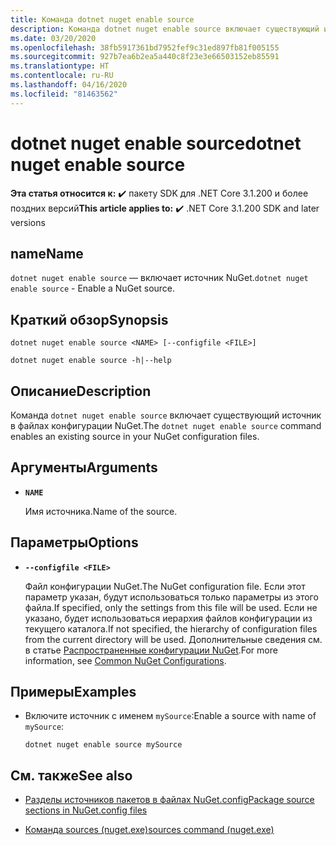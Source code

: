 ```yaml
---
title: Команда dotnet nuget enable source
description: Команда dotnet nuget enable source включает существующий источник в файлах конфигурации NuGet.
ms.date: 03/20/2020
ms.openlocfilehash: 38fb5917361bd7952fef9c31ed897fb81f005155
ms.sourcegitcommit: 927b7ea6b2ea5a440c8f23e3e66503152eb85591
ms.translationtype: HT
ms.contentlocale: ru-RU
ms.lasthandoff: 04/16/2020
ms.locfileid: "81463562"
---
```

# <a name="dotnet-nuget-enable-source"></a><span data-ttu-id="7b150-103">dotnet nuget enable source</span><span class="sxs-lookup"><span data-stu-id="7b150-103">dotnet nuget enable source</span></span>

<span data-ttu-id="7b150-104">**Эта статья относится к:** ✔️ пакету SDK для .NET Core 3.1.200 и более поздних версий</span><span class="sxs-lookup"><span data-stu-id="7b150-104">**This article applies to:** ✔️ .NET Core 3.1.200 SDK and later versions</span></span>

## <a name="name"></a><span data-ttu-id="7b150-105">name</span><span class="sxs-lookup"><span data-stu-id="7b150-105">Name</span></span>

<span data-ttu-id="7b150-106">`dotnet nuget enable source` — включает источник NuGet.</span><span class="sxs-lookup"><span data-stu-id="7b150-106">`dotnet nuget enable source` - Enable a NuGet source.</span></span>

## <a name="synopsis"></a><span data-ttu-id="7b150-107">Краткий обзор</span><span class="sxs-lookup"><span data-stu-id="7b150-107">Synopsis</span></span>

```dotnetcli
dotnet nuget enable source <NAME> [--configfile <FILE>]

dotnet nuget enable source -h|--help
```

## <a name="description"></a><span data-ttu-id="7b150-108">Описание</span><span class="sxs-lookup"><span data-stu-id="7b150-108">Description</span></span>

<span data-ttu-id="7b150-109">Команда `dotnet nuget enable source` включает существующий источник в файлах конфигурации NuGet.</span><span class="sxs-lookup"><span data-stu-id="7b150-109">The `dotnet nuget enable source` command enables an existing source in your NuGet configuration files.</span></span>

## <a name="arguments"></a><span data-ttu-id="7b150-110">Аргументы</span><span class="sxs-lookup"><span data-stu-id="7b150-110">Arguments</span></span>

- **`NAME`**

  <span data-ttu-id="7b150-111">Имя источника.</span><span class="sxs-lookup"><span data-stu-id="7b150-111">Name of the source.</span></span>

## <a name="options"></a><span data-ttu-id="7b150-112">Параметры</span><span class="sxs-lookup"><span data-stu-id="7b150-112">Options</span></span>

- **`--configfile <FILE>`**

  <span data-ttu-id="7b150-113">Файл конфигурации NuGet.</span><span class="sxs-lookup"><span data-stu-id="7b150-113">The NuGet configuration file.</span></span> <span data-ttu-id="7b150-114">Если этот параметр указан, будут использоваться только параметры из этого файла.</span><span class="sxs-lookup"><span data-stu-id="7b150-114">If specified, only the settings from this file will be used.</span></span> <span data-ttu-id="7b150-115">Если не указано, будет использоваться иерархия файлов конфигурации из текущего каталога.</span><span class="sxs-lookup"><span data-stu-id="7b150-115">If not specified, the hierarchy of configuration files from the current directory will be used.</span></span> <span data-ttu-id="7b150-116">Дополнительные сведения см. в статье [Распространенные конфигурации NuGet](https://docs.microsoft.com/nuget/consume-packages/configuring-nuget-behavior).</span><span class="sxs-lookup"><span data-stu-id="7b150-116">For more information, see [Common NuGet Configurations](https://docs.microsoft.com/nuget/consume-packages/configuring-nuget-behavior).</span></span>

## <a name="examples"></a><span data-ttu-id="7b150-117">Примеры</span><span class="sxs-lookup"><span data-stu-id="7b150-117">Examples</span></span>

- <span data-ttu-id="7b150-118">Включите источник с именем `mySource`:</span><span class="sxs-lookup"><span data-stu-id="7b150-118">Enable a source with name of `mySource`:</span></span>

  ```dotnetcli
  dotnet nuget enable source mySource
  ```

## <a name="see-also"></a><span data-ttu-id="7b150-119">См. также</span><span class="sxs-lookup"><span data-stu-id="7b150-119">See also</span></span>

- [<span data-ttu-id="7b150-120">Разделы источников пакетов в файлах NuGet.config</span><span class="sxs-lookup"><span data-stu-id="7b150-120">Package source sections in NuGet.config files</span></span>](/nuget/reference/nuget-config-file#package-source-sections)

- [<span data-ttu-id="7b150-121">Команда sources (nuget.exe)</span><span class="sxs-lookup"><span data-stu-id="7b150-121">sources command (nuget.exe)</span></span>](/nuget/reference/cli-reference/cli-ref-sources)
